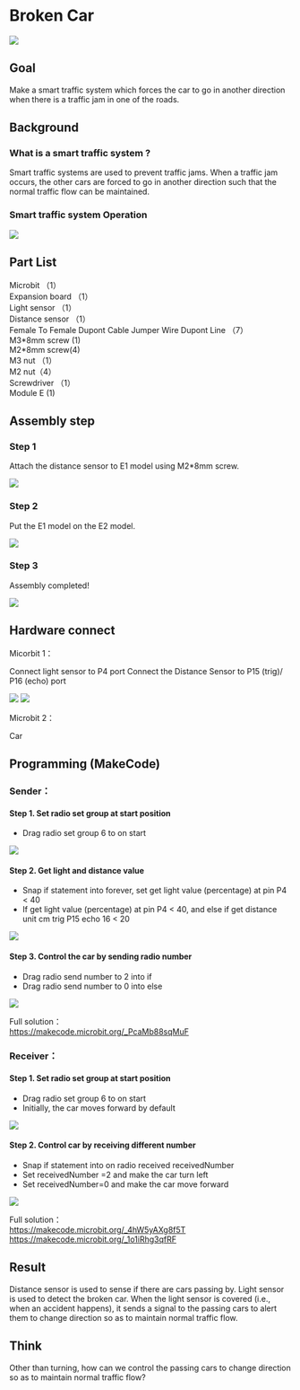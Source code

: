 # Broken Car
![](picture/6/6_1.png)

## Goal
<P>
Make a smart traffic system which forces the car to go in another direction when there is a traffic jam in one of the roads.  
<P>

## Background
### What is a smart traffic system ? 
<P>
Smart traffic systems are used to prevent traffic jams. When a traffic jam occurs, the other cars are forced to go in another direction such that the normal traffic flow can be maintained. 
<P>

### Smart traffic system Operation 
![](picture/6/6_2.png)

## Part List 
<P>
Microbit （1）<BR>
Expansion board （1）<BR>
Light sensor （1）<BR>
Distance sensor （1）<BR>
Female To Female Dupont Cable Jumper Wire Dupont Line （7）<BR>
M3*8mm screw (1)<BR>
M2*8mm screw(4)<BR>
M3 nut （1）<BR>
M2 nut（4）<BR>
Screwdriver （1）<BR>
Module E (1) <BR>
<P>

## Assembly step 
### Step 1 
<P>
Attach the distance sensor to E1 model using M2*8mm screw. 
<P>
 
![](picture/6/6_4.png)

### Step 2 
<P>
Put the E1 model on the E2 model. 
<P>
 
![](picture/6/6_5.png)

### Step 3 
<P>
Assembly completed! 
<P>
 
![](picture/6/6_6.png)

## Hardware connect 
<P>
Micorbit 1：
<P>
<P>
Connect light sensor to P4 port
Connect the Distance Sensor to P15 (trig)/ P16 (echo) port
<P>

![](picture/6/ch6pic.png)
![](picture/6/6_7.jpg)
<BR>
<P>
Microbit 2：
<P>
<P>
Car
<P>

## Programming (MakeCode) 

### Sender：

#### Step 1. Set radio set group at start position 
+ Drag radio set group 6 to on start  
 
![](picture/6/6_8.png)

#### Step 2. Get light and distance value 
+ Snap if statement into forever, set get light value (percentage) at pin P4 < 40
+ If get light value (percentage) at pin P4 < 40, and else if get distance unit cm trig P15 echo 16 < 20
                                                                                              
![](picture/6/6_10.png)

#### Step 3. Control the car by sending radio number
+ Drag radio send number to 2 into if 
+ Drag radio send number to 0 into else 
 
![](picture/6/6_12.png)

<P>
Full solution：<BR>
<a href="https://makecode.microbit.org/_PcaMb88sqMuF">https://makecode.microbit.org/_PcaMb88sqMuF</a>
<P>

### Receiver：
#### Step 1. Set radio set group at start position 
+ Drag radio set group 6 to on start  
+ Initially, the car  moves forward by default
 
![](picture/6/6_14.png)
 

#### Step 2. Control car by receiving different number 
+ Snap if statement into on radio received receivedNumber  
+ Set receivedNumber =2 and make the car turn left 
+ Set receivedNumber=0 and make the car move forward 
 
![](picture/6/6_16.png)

<P>
Full solution：<BR>
<a href="https://makecode.microbit.org/_4hW5yAXg8f5T">https://makecode.microbit.org/_4hW5yAXg8f5T</a><BR>
<a href="https://makecode.microbit.org/_1o1iRhg3qfRF">https://makecode.microbit.org/_1o1iRhg3qfRF</a>
<P>

## Result 
<P>
Distance sensor is used to sense if there are cars passing by. Light sensor is used to detect the broken car. When the light sensor is covered (i.e., when an accident happens), it sends a signal to the passing cars to alert them to change direction so as to maintain normal traffic flow. 
<P>

## Think 
<P>
Other than turning, how can we control the passing cars to change direction so as to maintain normal traffic flow? 
<P>
